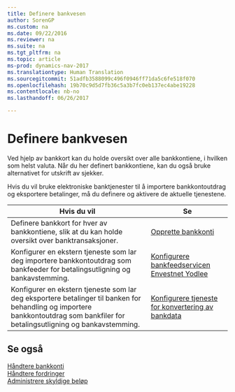 ```yaml
---
title: Definere bankvesen
author: SorenGP
ms.custom: na
ms.date: 09/22/2016
ms.reviewer: na
ms.suite: na
ms.tgt_pltfrm: na
ms.topic: article
ms-prod: dynamics-nav-2017
ms.translationtype: Human Translation
ms.sourcegitcommit: 51adfb3588099c496f0946ff71da5c6fe518f070
ms.openlocfilehash: 19b70c9d5d7fb36c5a3b7fc0eb137ec4abe19228
ms.contentlocale: nb-no
ms.lasthandoff: 06/26/2017

---
```


# <a name="set-up-banking"></a>Definere bankvesen

Ved hjelp av bankkort kan du holde oversikt over alle bankkontiene, i hvilken som helst valuta. Når du her definert bankkontiene, kan du også bruke alternativet for utskrift av sjekker.

Hvis du vil bruke elektroniske banktjenester til å importere bankkontoutdrag og eksportere betalinger, må du definere og aktivere de aktuelle tjenestene.

|Hvis du vil |Se |
|---|----|
|Definere bankkort for hver av bankkontiene, slik at du kan holde oversikt over banktransaksjoner.|[Opprette bankkonti](bank-how-setup-bank-accounts.md)|
|Konfigurer en ekstern tjeneste som lar deg importere bankkontoutdrag som bankfeeder for betalingsutligning og bankavstemming.|[Konfigurere bankfeedservicen Envestnet Yodlee](bank-how-setup-bank-statement-service.md)|
|Konfigurer en ekstern tjeneste som lar deg eksportere betalinger til banken for behandling og importere bankkontoutdrag som bankfiler for betalingsutligning og bankavstemming.|[Konfigurere tjeneste for konvertering av bankdata](bank-how-setup-bank-data-conversion-service.md)|

## <a name="see-also"></a>Se også
[Håndtere bankkonti](bank-manage-bank-accounts.md)  
[Håndtere fordringer](receivables-manage-receivables.md)  
[Administrere skyldige beløp](payables-manage-payables.md)

